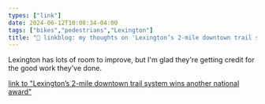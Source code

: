 ```yaml
---
types: ["link"]
date: 2024-06-12T10:08:34-04:00
tags: ["bikes","pedestrians","Lexington"]
title: "🔗 linkblog: my thoughts on 'Lexington’s 2-mile downtown trail system wins another national award'"
---
```

Lexington has lots of room to improve, but I'm glad they're getting credit for the good work they've done.

[link to "Lexington’s 2-mile downtown trail system wins another national award"](https://www.kentucky.com/news/local/counties/fayette-county/article289206384.html)

